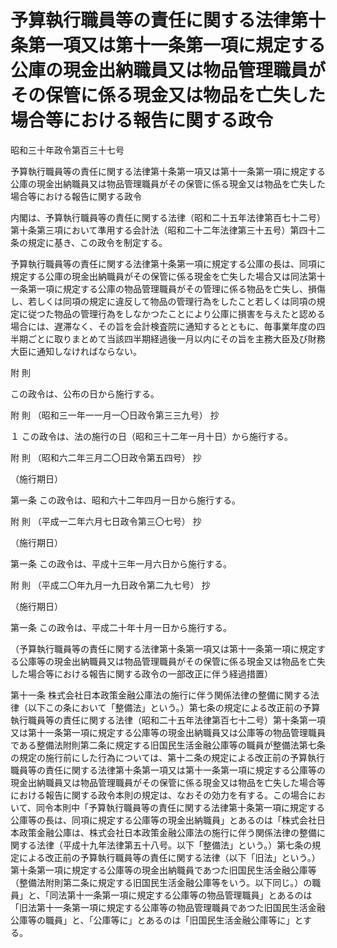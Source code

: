# 予算執行職員等の責任に関する法律第十条第一項又は第十一条第一項に規定する公庫の現金出納職員又は物品管理職員がその保管に係る現金又は物品を亡失した場合等における報告に関する政令

昭和三十年政令第百三十七号

予算執行職員等の責任に関する法律第十条第一項又は第十一条第一項に規定する公庫の現金出納職員又は物品管理職員がその保管に係る現金又は物品を亡失した場合等における報告に関する政令

内閣は、予算執行職員等の責任に関する法律（昭和二十五年法律第百七十二号）第十条第三項において準用する会計法（昭和二十二年法律第三十五号）第四十二条の規定に基き、この政令を制定する。

予算執行職員等の責任に関する法律第十条第一項に規定する公庫の長は、同項に規定する公庫の現金出納職員がその保管に係る現金を亡失した場合又は同法第十一条第一項に規定する公庫の物品管理職員がその管理に係る物品を亡失し、損傷し、若しくは同項の規定に違反して物品の管理行為をしたこと若しくは同項の規定に従つた物品の管理行為をしなかつたことにより公庫に損害を与えたと認める場合には、遅滞なく、その旨を会計検査院に通知するとともに、毎事業年度の四半期ごとに取りまとめて当該四半期経過後一月以内にその旨を主務大臣及び財務大臣に通知しなければならない。

附 則

この政令は、公布の日から施行する。

附 則 （昭和三一年一一月一〇日政令第三三九号） 抄

１ この政令は、法の施行の日（昭和三十二年一月十日）から施行する。

附 則 （昭和六二年三月二〇日政令第五四号） 抄

（施行期日）

第一条 この政令は、昭和六十二年四月一日から施行する。

附 則 （平成一二年六月七日政令第三〇七号） 抄

（施行期日）

第一条 この政令は、平成十三年一月六日から施行する。

附 則 （平成二〇年九月一九日政令第二九七号） 抄

（施行期日）

第一条 この政令は、平成二十年十月一日から施行する。

（予算執行職員等の責任に関する法律第十条第一項又は第十一条第一項に規定する公庫等の現金出納職員又は物品管理職員がその保管に係る現金又は物品を亡失した場合等における報告に関する政令の一部改正に伴う経過措置）

第十一条 株式会社日本政策金融公庫法の施行に伴う関係法律の整備に関する法律（以下この条において「整備法」という。）第七条の規定による改正前の予算執行職員等の責任に関する法律（昭和二十五年法律第百七十二号）第十条第一項又は第十一条第一項に規定する公庫等の現金出納職員又は公庫等の物品管理職員である整備法附則第二条に規定する旧国民生活金融公庫等の職員が整備法第七条の規定の施行前にした行為については、第十二条の規定による改正前の予算執行職員等の責任に関する法律第十条第一項又は第十一条第一項に規定する公庫等の現金出納職員又は物品管理職員がその保管に係る現金又は物品を亡失した場合等における報告に関する政令本則の規定は、なおその効力を有する。この場合において、同令本則中「予算執行職員等の責任に関する法律第十条第一項に規定する公庫等の長は、同項に規定する公庫等の現金出納職員」とあるのは「株式会社日本政策金融公庫は、株式会社日本政策金融公庫法の施行に伴う関係法律の整備に関する法律（平成十九年法律第五十八号。以下「整備法」という。）第七条の規定による改正前の予算執行職員等の責任に関する法律（以下「旧法」という。）第十条第一項に規定する公庫等の現金出納職員であつた旧国民生活金融公庫等（整備法附則第二条に規定する旧国民生活金融公庫等をいう。以下同じ。）の職員」と、「同法第十一条第一項に規定する公庫等の物品管理職員」とあるのは「旧法第十一条第一項に規定する公庫等の物品管理職員であつた旧国民生活金融公庫等の職員」と、「公庫等に」とあるのは「旧国民生活金融公庫等に」とする。

